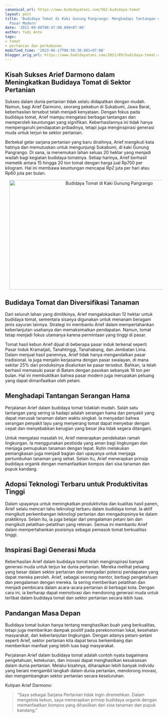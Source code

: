 ```yaml
---
canonical_url: https://www.budidayatani.com/562-budidaya-tomat
layout: post
title: 'Budidaya Tomat di Kaki Gunung Pangrango: Menghadapi Tantangan dan Menembus
  Pasar Modern'
date: '2021-09-08T08:47:00.000+07:00'
author: Yudi Anto
tags:
- tomat
- pertanian dan perkebunan
modified_time: '2023-06-17T06:50:30.881+07:00'
blogger_orig_url: https://www.budidayatani.com/2021/09/budidaya-tomat-darmono-dan-gunung.html
---
```


<h2>Kisah Sukses Arief Darmono dalam Meningkatkan Budidaya Tomat di Sektor Pertanian</h2><p>Sukses dalam dunia pertanian tidak selalu didapatkan dengan mudah. Namun, bagi Arief Darmono, seorang pekebun di Sukabumi, Jawa Barat, keberhasilan tersebut telah menjadi kenyataan. Dengan fokus pada budidaya tomat, Arief mampu mengatasi berbagai tantangan dan memperoleh keuntungan yang signifikan. Keberhasilannya ini tidak hanya mempengaruhi pendapatan pribadinya, tetapi juga menginspirasi generasi muda untuk terjun ke sektor pertanian.</p><p>Berbekal gelar sarjana pertanian yang baru diraihnya, Arief mengikuti kata hatinya dan memutuskan untuk mengunjungi Sukabumi, di kaki Gunung Pangrango. Di sana, ia menemukan lahan seluas 20 hektar yang menjadi wadah bagi kegiatan budidaya tomatnya. Setiap harinya, Arief berhasil memetik antara 15 hingga 20 ton tomat dengan harga jual Rp700 per kilogram. Hal ini membawa keuntungan mencapai Rp2 juta per hari atau Rp60 juta per bulan.</p><div class="separator" style="clear: both; text-align: center;"><a href="https://blogger.googleusercontent.com/img/b/R29vZ2xl/AVvXsEhVe4Od_ZPLGOMwN2lBYiWws2XEOqLvx_SF_9SCIdsyz37d-EqVAxM1qCrrn3edCw7V6UiM2F3LaxhSgOTf3DgQJp8mqXJKCCP8Oo1801k1oWBvaDQaR1O8d-q2lHCu91GyMLjB5CytLLZYqoYze1T33NPQE-FFyGzFEMNTGkVoxu39M-1t58sZbzoOdA/s2133/Budidaya%20Tomat.jpg" imageanchor="1" style="margin-left: 1em; margin-right: 1em;"><img alt="Budidaya Tomat di Kaki Gunung Pangrango" border="0" data-original-height="1200" data-original-width="2133" height="360" src="https://blogger.googleusercontent.com/img/b/R29vZ2xl/AVvXsEhVe4Od_ZPLGOMwN2lBYiWws2XEOqLvx_SF_9SCIdsyz37d-EqVAxM1qCrrn3edCw7V6UiM2F3LaxhSgOTf3DgQJp8mqXJKCCP8Oo1801k1oWBvaDQaR1O8d-q2lHCu91GyMLjB5CytLLZYqoYze1T33NPQE-FFyGzFEMNTGkVoxu39M-1t58sZbzoOdA/w640-h360/Budidaya%20Tomat.jpg" width="640" /></a></div><h2>Budidaya Tomat dan Diversifikasi Tanaman</h2><p>Dari seluruh lahan yang dimilikinya, Arief mengalokasikan 12 hektar untuk budidaya tomat, sementara sisanya digunakan untuk menanam beragam jenis sayuran lainnya. Strategi ini membantu Arief dalam mempertahankan keberlanjutan usahanya dan memaksimalkan pendapatan. Namun, tomat tetap menjadi fokus utamanya karena permintaan yang tinggi di pasar.</p><p>Tomat hasil kebun Arief dijual di beberapa pasar induk terkenal seperti Pasar Induk Kramatjati, Tanahtinggi, Tanahabang, dan Jembatan Lima. Dalam menjual hasil panennya, Arief tidak hanya mengandalkan pasar tradisional. Ia juga menjalin kerjasama dengan pasar swalayan, di mana sekitar 25% dari produksinya disalurkan ke pasar tersebut. Bahkan, ia telah berhasil memasuki pasar di Batam dengan pasokan sebanyak 18 ton per bulan. Hal ini membuktikan bahwa pasar modern juga merupakan peluang yang dapat dimanfaatkan oleh petani.</p><h2>Menghadapi Tantangan Serangan Hama</h2><p>Perjalanan Arief dalam budidaya tomat tidaklah mudah. Salah satu tantangan yang sering ia hadapi adalah serangan hama dan penyakit yang dapat merusak tanaman dalam waktu singkat. Ia menyadari bahwa serangan penyakit layu yang menyerang tomat dapat menyebar dengan cepat dan menyebabkan kerugian yang besar jika tidak segera ditangani.</p><p>Untuk mengatasi masalah ini, Arief menerapkan pendekatan ramah lingkungan. Ia menggunakan pestisida yang aman bagi lingkungan dan menjaga pemupukan tanaman dengan tepat. Rutin melakukan pemangkasan juga menjadi bagian dari upayanya untuk menjaga pertumbuhan tanaman yang sehat. Selain itu, Arief menerapkan prinsip budidaya organik dengan memanfaatkan kompos dari sisa tanaman dan pupuk kandang.</p><h2>Adopsi Teknologi Terbaru untuk Produktivitas Tinggi</h2><p>Dalam upayanya untuk meningkatkan produktivitas dan kualitas hasil panen, Arief selalu mencari tahu teknologi terbaru dalam budidaya tomat. Ia aktif mengikuti perkembangan teknologi pertanian dan mengadopsinya ke dalam praktiknya. Selain itu, ia juga belajar dari pengalaman petani lain dan mengikuti pelatihan-pelatihan yang relevan. Semua ini membantu Arief dalam mempertahankan posisinya sebagai pemasok tomat berkualitas tinggi.</p><h2>Inspirasi Bagi Generasi Muda</h2><p>Keberhasilan Arief dalam budidaya tomat telah menginspirasi banyak generasi muda untuk terjun ke dunia pertanian. Mereka melihat peluang yang besar dalam sektor pertanian dan menyadari potensi pendapatan yang dapat mereka peroleh. Arief, sebagai seorang mentor, berbagi pengetahuan dan pengalaman dengan mereka. Ia sering memberikan pelatihan dan menjadi pembicara dalam acara-acara pertanian di berbagai kota. Dengan cara ini, ia berharap dapat memotivasi dan mendorong generasi muda untuk terlibat dalam budidaya tomat dan sektor pertanian secara lebih luas.</p><h2>Pandangan Masa Depan</h2><p>Budidaya tomat bukan hanya tentang menghasilkan buah yang berkualitas, tetapi juga memberikan dampak positif pada perekonomian lokal, kesehatan masyarakat, dan keberlanjutan lingkungan. Dengan adanya petani-petani seperti Arief, sektor pertanian kita dapat terus berkembang dan memberikan manfaat yang lebih luas bagi masyarakat.</p><p>Perjalanan Arief dalam budidaya tomat adalah contoh nyata bagaimana pengetahuan, ketekunan, dan inovasi dapat menghasilkan kesuksesan dalam dunia pertanian. Melalui kisahnya, diharapkan lebih banyak individu yang berani mengambil langkah dalam dunia pertanian, mendorong inovasi, dan mengembangkan sektor pertanian secara keseluruhan.</p><p>Kutipan Arief Darmono:</p><blockquote><p>"Saya sebagai Sarjana Pertanian tidak ingin diremehkan. Dalam mengelola kebun, saya menerapkan prinsip budidaya organik dengan memanfaatkan kompos yang dihasilkan dari sisa tanaman dan pupuk kandang."</p></blockquote>